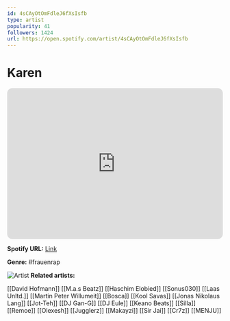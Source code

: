 ```yaml
---
id: 4sCAyOtOmFdleJ6fXsIsfb
type: artist
popularity: 41
followers: 1424
url: https://open.spotify.com/artist/4sCAyOtOmFdleJ6fXsIsfb
---
```

# Karen

<iframe style="border-radius:12px" src="https://open.spotify.com/embed/artist/4sCAyOtOmFdleJ6fXsIsfb" width="100%" height="352" frameBorder="0" allowfullscreen="" allow="autoplay; clipboard-write; encrypted-media; fullscreen; picture-in-picture" loading="lazy"></iframe>

**Spotify URL:** [Link](https://open.spotify.com/artist/4sCAyOtOmFdleJ6fXsIsfb)

**Genre:**  #frauenrap

![Artist](https://i.scdn.co/image/ab6761610000e5ebc5bf74e77440a2d1edaeafa6)
**Related artists:**

[[David Hofmann]]
[[M.a.s Beatz]]
[[Haschim Elobied]]
[[Sonus030]]
[[Laas Unltd.]]
[[Martin Peter Willumeit]]
[[Bosca]]
[[Kool Savas]]
[[Jonas Nikolaus Lang]]
[[Jot-Teh]]
[[DJ Gan-G]]
[[DJ Eule]]
[[Keano Beats]]
[[Silla]]
[[Remoe]]
[[Olexesh]]
[[Jugglerz]]
[[Makayzi]]
[[Sir Jai]]
[[Cr7z]]
[[MENJU]]
